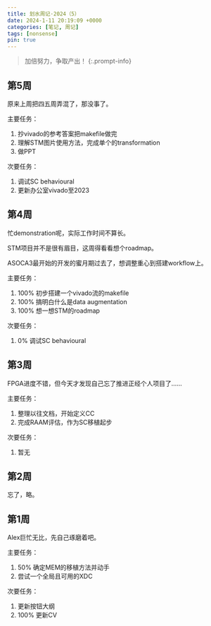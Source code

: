 ```yaml
---
title: 划水周记·2024（5）
date: 2024-1-11 20:19:09 +0000
categories: [笔记, 周记]
tags: [nonsense]
pin: true
---
```


> 加倍努力，争取产出！
{:.prompt-info}

## 第5周

原来上周把四五周弄混了，那没事了。

主要任务：

1. 抄vivado的参考答案把makefile做完
2. 理解STM图片使用方法，完成单个的transformation
3. 做PPT

次要任务：

1. 调试SC behavioural
2. 更新办公室vivado至2023

## 第4周

忙demonstration呢，实际工作时间不算长。

STM项目并不是很有眉目，这周得看看想个roadmap。

ASOCA3最开始的开发的蜜月期过去了，想调整重心到搭建workflow上。

主要任务：

1. 100% 初步搭建一个vivado流的makefile
2. 100% 搞明白什么是data augmentation
3. 100% 想一想STM的roadmap

次要任务：

1. 0% 调试SC behavioural

## 第3周

FPGA进度不错，但今天才发现自己忘了推进正经个人项目了……

主要任务：

1. 整理以往文档，开始定义CC
2. 完成RAAM评估，作为SC移植起步

次要任务：

1. 暂无

## 第2周

忘了，略。

## 第1周

Alex巨忙无比，先自己琢磨着吧。

主要任务：

1. 50% 确定MEM的移植方法并动手
2. 尝试一个全局且可用的XDC

次要任务：

1. 更新按钮大纲
2. 100% 更新CV
